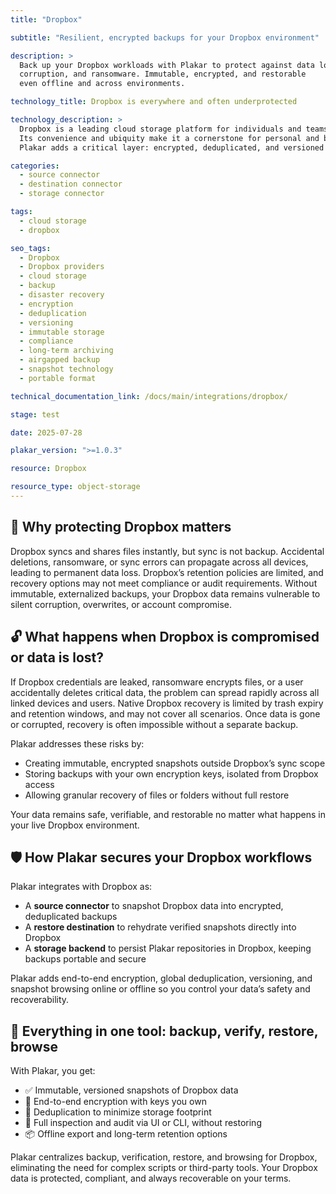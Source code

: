```yaml
---
title: "Dropbox"

subtitle: "Resilient, encrypted backups for your Dropbox environment"

description: >
  Back up your Dropbox workloads with Plakar to protect against data loss,
  corruption, and ransomware. Immutable, encrypted, and restorable
  even offline and across environments.

technology_title: Dropbox is everywhere and often underprotected

technology_description: >
  Dropbox is a leading cloud storage platform for individuals and teams, enabling seamless file sync, sharing, and collaboration across devices.
  Its convenience and ubiquity make it a cornerstone for personal and business data, but native Dropbox features do not guarantee true backup, immutability, or protection against sophisticated threats.
  Plakar adds a critical layer: encrypted, deduplicated, and versioned snapshots of your Dropbox, stored wherever you choose, ensuring resilience against deletion, corruption, and unauthorized access.

categories:
  - source connector
  - destination connector
  - storage connector

tags:
  - cloud storage
  - dropbox

seo_tags:
  - Dropbox
  - Dropbox providers
  - cloud storage
  - backup
  - disaster recovery
  - encryption
  - deduplication
  - versioning
  - immutable storage
  - compliance
  - long-term archiving
  - airgapped backup
  - snapshot technology
  - portable format

technical_documentation_link: /docs/main/integrations/dropbox/

stage: test

date: 2025-07-28

plakar_version: ">=1.0.3"

resource: Dropbox

resource_type: object-storage
---
```


## 🧠 Why protecting Dropbox matters

Dropbox syncs and shares files instantly, but sync is not backup. Accidental deletions, ransomware, or sync errors can propagate across all devices, leading to permanent data loss. Dropbox’s retention policies are limited, and recovery options may not meet compliance or audit requirements. Without immutable, externalized backups, your Dropbox data remains vulnerable to silent corruption, overwrites, or account compromise.

## 🔓 What happens when Dropbox is compromised or data is lost?

If Dropbox credentials are leaked, ransomware encrypts files, or a user accidentally deletes critical data, the problem can spread rapidly across all linked devices and users. Native Dropbox recovery is limited by trash expiry and retention windows, and may not cover all scenarios. Once data is gone or corrupted, recovery is often impossible without a separate backup.

Plakar addresses these risks by:

- Creating immutable, encrypted snapshots outside Dropbox’s sync scope
- Storing backups with your own encryption keys, isolated from Dropbox access
- Allowing granular recovery of files or folders without full restore

Your data remains safe, verifiable, and restorable no matter what happens in your live Dropbox environment.

## 🛡️ How Plakar secures your Dropbox workflows

Plakar integrates with Dropbox as:

- A **source connector** to snapshot Dropbox data into encrypted, deduplicated backups
- A **restore destination** to rehydrate verified snapshots directly into Dropbox
- A **storage backend** to persist Plakar repositories in Dropbox, keeping backups portable and secure

Plakar adds end-to-end encryption, global deduplication, versioning, and snapshot browsing online or offline so you control your data’s safety and recoverability.

## 🧰 Everything in one tool: backup, verify, restore, browse

With Plakar, you get:

- ✅ Immutable, versioned snapshots of Dropbox data
- 🔐 End-to-end encryption with keys you own
- 🧠 Deduplication to minimize storage footprint
- 🔎 Full inspection and audit via UI or CLI, without restoring
- 📦 Offline export and long-term retention options

Plakar centralizes backup, verification, restore, and browsing for Dropbox, eliminating the need for complex scripts or third-party tools. Your Dropbox data is protected, compliant, and always recoverable on your terms.

